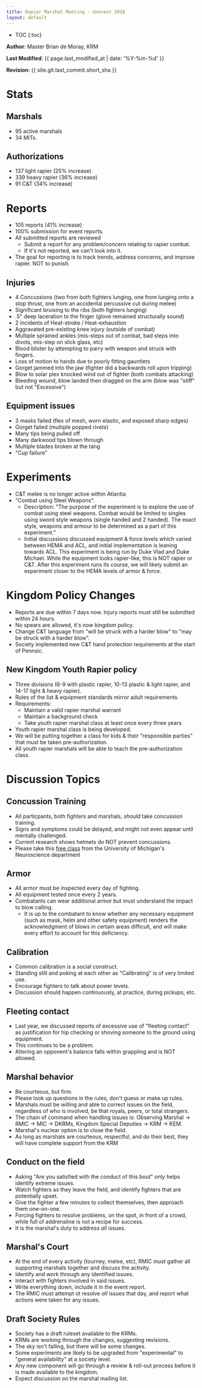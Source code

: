 ```yaml
--- 
title: Rapier Marshal Meeting - Unevent 2018 
layout: default 
--- 
```

 
* TOC 
{:toc} 
 
**Author**: Master Brian de Moray, KRM 
 
**Last Modified**: {{ page.last_modified_at | date: '%Y-%m-%d' }}
 
**Revision**: {{ site.git.last_commit.short_sha }}

# Stats
## Marshals
* 95 active marshals
* 34 MITs.

## Authorizations
* 137 light rapier (25% increase)
* 339 heavy rapier (36% increase)
* 91 C&T (34% increase)

# Reports
* 105 reports (41% increase)
* 100% submission for event reports.
* All submitted reports are reviewed
    * Submit a report for any problem/concern relating to rapier combat.
    * If it's not reported, we can't look into it.
* The goal for reporting is to track trends, address concerns, and improve rapier.  NOT to punish.

## Injuries
* 4 Concussions (two from both fighters lunging, one from lunging onto a stop thrust, one from an accidental percussive cut during melee)
* Significant bruising to the ribs (both fighters lunging)
* .5" deep laceration to the finger (glove remained structurally sound)
* 2 incidents of Heat-stroke / Heat-exhaustion
* Aggravated pre-existing knee injury (outside of combat)
* Multiple sprained ankles (mis-steps out of combat, bad steps into divots, mis-step on slick glass, etc)
* Blood blister by attempting to parry with weapon and struck with fingers.
* Loss of motion to hands due to poorly fitting gauntlets
* Gorget jammed into the jaw (fighter did a backwards roll upon tripping)
* Blow to solar plex knocked wind out of fighter (both combats attacking)
* Bleeding wound, blow landed then dragged on the arm (blow was "stiff" but not "Excessive")

## Equipment issues
* 3 masks failed (flex of mesh, worn elastic, and exposed sharp edges)
* Gorget failed (multiple popped rivets)
* Many tips being pulled off
* Many darkwood tips blown through
* Multiple blades broken at the tang
* "Cup failure"

# Experiments
* C&T melee is no longer active within Atlantia
* "Combat using Steel Weapons".
    * Description: "The purpose of the experiment is to explore the use of combat using steel weapons. Combat would be limited to singles using sword style weapons (single handed and 2 handed). The exact style, weapons and armour to be determined as a part of this experiment."
    * Initial discussions discussed equipment & force levels which varied between HEMA and ACL, and initial implementation is leaning towards ACL.  This experiment is being run by Duke Vlad and Duke Michael.  While the equipment looks rapier-like, this is NOT rapier or C&T.  After this experiment runs its course, we will likely submit an experiment closer to the HEMA levels of armor & force.

# Kingdom Policy Changes
* Reports are due within 7 days now.  Injury reports must still be submitted within 24 hours.
* No spears are allowed, it's now kingdom policy.
* Change C&T language from "will be struck with a harder blow" to "may be struck with a harder blow".
* Society implemented new C&T hand protection requirements at the start of Pennsic.
## New Kingdom Youth Rapier policy
* Three divisions (6-9 with plastic rapier, 10-13 plastic & light rapier, and 14-17 light & heavy rapier).
* Rules of the list & equipment standards mirror adult requirements.
* Requirements:
    * Maintain a valid rapier marshal warrant
    * Maintain a background check
    * Take youth rapier marshal class at least once every three years
* Youth rapier marshal class is being developed.
* We will be putting together a class for kids & their "responsible parties" that must be taken pre-authorization.
* All youth rapier marshals will be able to teach the pre-authorization class.

# Discussion Topics
## Concussion Training
* All particpants, both fighters and marshals, *should* take concussion training.
* Signs and symptoms could be delayed, and might not even appear until mentally challenged.
* Current research shows helmets do NOT prevent concussions.
* Please take this [free class](http://www.med.umich.edu/neurosport/coach/story_html5.html) from the University of Michigan's Neuroscience department

## Armor
* All armor must be inspected every day of fighting.
* All equipment tested once every 2 years.
* Combatants can wear additional armor but must understand the impact to blow calling.
    * It is up to the combatant to know whether any necessary equipment (such as mask, helm and other safety equipment) renders the acknowledgment of blows in certain areas difficult, and will make every effort to account for this deficiency.

## Calibration
* Common calibration is a social construct.
* Standing still and poking at each other as "Calibrating" is of very limited use.
* Encourage fighters to talk about power levels.
* Discussion should happen continuously, at practice, during pickups, etc.

## Fleeting contact
* Last year, we discussed reports of excessive use of "fleeting contact" as justification for hip checking or shoving someone to the ground using equipment.
* This continues to be a problem.
* Altering an opponent's balance falls within grappling and is NOT allowed.

## Marshal behavior
* Be courteous, but firm.
* Please look up questions in the rules, don't guess or make up rules.
* Marshals must be willing and able to correct issues on the field, regardless of who is involved, be that royals, peers, or total strangers.
* The chain of command when handling issues is: Observing Marshal -> RMIC -> MIC -> DKRMs, Kingdom Special Deputies -> KRM -> KEM.
* Marshal's nuclear option is to close the field.
* As long as marshals are courteous, respectful, and do their best, they will have complete support from the KRM

## Conduct on the field
* Asking "Are you satisfied with the conduct of this bout" only helps identify extreme issues.
* Watch fighters as they leave the field, and identify fighters that are potentially upset.
* Give the fighter a few minutes to collect themselves, then approach them one-on-one.
* Forcing fighters to resolve problems, on the spot, in front of a crowd, while full of addrenaline is not a recipe for success.
* It is the marshal's duty to address *all* issues.

## Marshal's Court
* At the end of every activity (tourney, melee, etc), RMIC *must* gather all supporting marshals together and discuss the activity.
* Identify and work through any identified issues.
* Interact with fighters involved in said issues.
* Write everything down, include it in the event report.
* The RMIC *must* attempt ot resolve *all* issues that day, and report what actions were taken for any issues.

## Draft Society Rules
* Society has a draft ruleset available to the KRMs.
* KRMs are working through the changes, suggesting revisions.
* The sky isn't falling, but there will be some changes.
* Some experiments are likely to be upgraded from "experimental" to "general availability" at a society level.
* Any new component will go through a review & roll-out process before it is made available to the kingdom.
* Expect discussion on the marshal mailing list.
